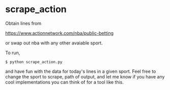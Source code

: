 
# scrape_action


Obtain lines from 

https://www.actionnetwork.com/nba/public-betting

or swap out nba with any other avaiable sport. 


To run, 

```
$ python scrape_action.py
```


and have fun with the data for today's lines in a given sport. Feel free to change the sport to scrape, path of output, and let me know if you have any cool implementations you can think of for a tool like this. 

